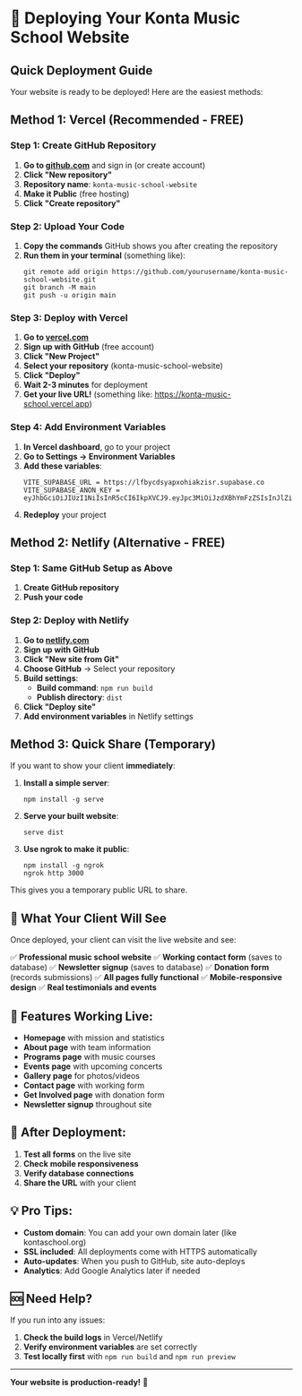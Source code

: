 # 🚀 Deploying Your Konta Music School Website

## Quick Deployment Guide

Your website is ready to be deployed! Here are the easiest methods:

## Method 1: Vercel (Recommended - FREE)

### Step 1: Create GitHub Repository
1. **Go to [github.com](https://github.com)** and sign in (or create account)
2. **Click "New repository"**
3. **Repository name**: `konta-music-school-website`
4. **Make it Public** (free hosting)
5. **Click "Create repository"**

### Step 2: Upload Your Code
1. **Copy the commands** GitHub shows you after creating the repository
2. **Run them in your terminal** (something like):
   ```
   git remote add origin https://github.com/yourusername/konta-music-school-website.git
   git branch -M main
   git push -u origin main
   ```

### Step 3: Deploy with Vercel
1. **Go to [vercel.com](https://vercel.com)**
2. **Sign up with GitHub** (free account)
3. **Click "New Project"**
4. **Select your repository** (konta-music-school-website)
5. **Click "Deploy"**
6. **Wait 2-3 minutes** for deployment
7. **Get your live URL!** (something like: https://konta-music-school.vercel.app)

### Step 4: Add Environment Variables
1. **In Vercel dashboard**, go to your project
2. **Go to Settings → Environment Variables**
3. **Add these variables**:
   ```
   VITE_SUPABASE_URL = https://lfbycdsyapxohiakzisr.supabase.co
   VITE_SUPABASE_ANON_KEY = eyJhbGciOiJIUzI1NiIsInR5cCI6IkpXVCJ9.eyJpc3MiOiJzdXBhYmFzZSIsInJlZiI6ImxmYnljZHN5YXB4b2hpYWt6aXNyIiwicm9sZSI6ImFub24iLCJpYXQiOjE3NTkzOTE5NTAsImV4cCI6MjA3NDk2Nzk1MH0.i_yq6Ykqqo1XlisgIUJ7GNeE8kYZWhdK7CcU3uBz4BI
   ```
4. **Redeploy** your project

## Method 2: Netlify (Alternative - FREE)

### Step 1: Same GitHub Setup as Above
1. **Create GitHub repository**
2. **Push your code**

### Step 2: Deploy with Netlify
1. **Go to [netlify.com](https://netlify.com)**
2. **Sign up with GitHub**
3. **Click "New site from Git"**
4. **Choose GitHub** → Select your repository
5. **Build settings**:
   - **Build command**: `npm run build`
   - **Publish directory**: `dist`
6. **Click "Deploy site"**
7. **Add environment variables** in Netlify settings

## Method 3: Quick Share (Temporary)

If you want to show your client **immediately**:

1. **Install a simple server**:
   ```
   npm install -g serve
   ```

2. **Serve your built website**:
   ```
   serve dist
   ```

3. **Use ngrok to make it public**:
   ```
   npm install -g ngrok
   ngrok http 3000
   ```

This gives you a temporary public URL to share.

## 🎯 What Your Client Will See

Once deployed, your client can visit the live website and see:

✅ **Professional music school website**
✅ **Working contact form** (saves to database)
✅ **Newsletter signup** (saves to database)
✅ **Donation form** (records submissions)
✅ **All pages fully functional**
✅ **Mobile-responsive design**
✅ **Real testimonials and events**

## 📱 Features Working Live:

- **Homepage** with mission and statistics
- **About page** with team information
- **Programs page** with music courses
- **Events page** with upcoming concerts
- **Gallery page** for photos/videos
- **Contact page** with working form
- **Get Involved page** with donation form
- **Newsletter signup** throughout site

## 🔧 After Deployment:

1. **Test all forms** on the live site
2. **Check mobile responsiveness**
3. **Verify database connections**
4. **Share the URL** with your client

## 💡 Pro Tips:

- **Custom domain**: You can add your own domain later (like kontaschool.org)
- **SSL included**: All deployments come with HTTPS automatically
- **Auto-updates**: When you push to GitHub, site auto-deploys
- **Analytics**: Add Google Analytics later if needed

## 🆘 Need Help?

If you run into any issues:
1. **Check the build logs** in Vercel/Netlify
2. **Verify environment variables** are set correctly
3. **Test locally first** with `npm run build` and `npm run preview`

---

**Your website is production-ready!** 🎉